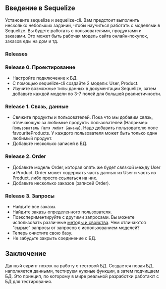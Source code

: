 ## Введение в Sequelize

Установите sequelize и sequelize-cli. Вам предстоит выполнить несколько небольших заданий, чтобы научиться работать с моделями в Sequelize. Вы будете работать с пользователями, продуктами и заказами. Это может быть рабочая модель сайта онлайн-покупок, заказов еды на дом и тд.

### Releases


### Release 0. Проектирование

- Настройте подключение к БД.
- С помощью sequelize-cli создайте 2 модели: User, Product.
- Изучите возможные типы данных в документации Sequelize, затем добавьте каждой модели по 3-7 полей для большей реалистичности.


### Release 1. Связь, данные

- Свяжите продукты и пользователей. Пока что мы добавим связь, отвечающую за любимые продукты пользователей (Например: `Пользователь Петя любит Бананы`). Надо добавить пользователю поле favouriteProducts. У каждого пользователя может быть только один любимый продукт.
- Добавьте несколько записей в БД.


### Release 2. Order

- Добавьте модель Order, которая опять же будет связкой между User и Product. Order может содержать часть данных из User и часть из Product, либо просто ссылаться на них.
- Добавьте несколько заказов (записей Order).


### Release 3. Запросы

- Найдите все заказы.
- Найдите заказы определенного пользователя.
- Поэкспериментируйте с другими запросами. Вы можете использовать различные [методы и свойства](https://sequelize.org/master/manual/model-querying-basics.html). Чем отличаются "сырые" запросы от запросов с использованием моделей? 
- Теперь очистите свою базу.
- Не забудьте закрыть соединение с БД.


## Заключение

Данный скрипт похож на работу с тестовой БД. Создается новая БД, наполняется данными, тестируем нужные функции, а затем подчищаем БД. Это принцип, по которому в мире реальной разработки работают с БД для тестирования.

